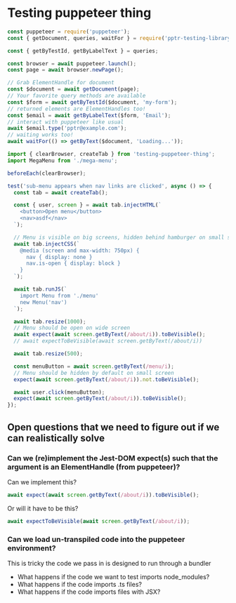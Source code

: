 # Testing puppeteer thing

```js
const puppeteer = require('puppeteer');
const { getDocument, queries, waitFor } = require('pptr-testing-library');

const { getByTestId, getByLabelText } = queries;

const browser = await puppeteer.launch();
const page = await browser.newPage();

// Grab ElementHandle for document
const $document = await getDocument(page);
// Your favorite query methods are available
const $form = await getByTestId($document, 'my-form');
// returned elements are ElementHandles too!
const $email = await getByLabelText($form, 'Email');
// interact with puppeteer like usual
await $email.type('pptr@example.com');
// waiting works too!
await waitFor(() => getByText($document, 'Loading...'));
```

```js
import { clearBrowser, createTab } from 'testing-puppeteer-thing';
import MegaMenu from './mega-menu';

beforeEach(clearBrowser);

test('sub-menu appears when nav links are clicked', async () => {
  const tab = await createTab();

  const { user, screen } = await tab.injectHTML(`
    <button>Open menu</button>
    <nav>asdf</nav>
  `);

  // Menu is visible on big screens, hidden behind hamburger on small screens
  await tab.injectCSS(`
    @media (screen and max-width: 750px) {
      nav { display: none }
      nav.is-open { display: block }
    }
  `);

  await tab.runJS(`
    import Menu from './menu'
    new Menu('nav')
  `);

  await tab.resize(1000);
  // Menu should be open on wide screen
  await expect(await screen.getByText(/about/i)).toBeVisible();
  // await expectToBeVisible(await screen.getByText(/about/i))

  await tab.resize(500);

  const menuButton = await screen.getByText(/menu/i);
  // Menu should be hidden by default on small screen
  expect(await screen.getByText(/about/i)).not.toBeVisible();

  await user.click(menuButton);
  expect(await screen.getByText(/about/i)).toBeVisible();
});
```

## Open questions that we need to figure out if we can realistically solve

### Can we (re)implement the Jest-DOM expect(s) such that the argument is an ElementHandle (from puppeteer)?

Can we implement this?

```js
await expect(await screen.getByText(/about/i)).toBeVisible();
```

Or will it have to be this?

```js
await expectToBeVisible(await screen.getByText(/about/i));
```

### Can we load un-transpiled code into the puppeteer environment?

This is tricky the code we pass in is designed to run through a bundler

- What happens if the code we want to test imports node_modules?
- What happens if the code imports .ts files?
- What happens if the code imports files with JSX?
